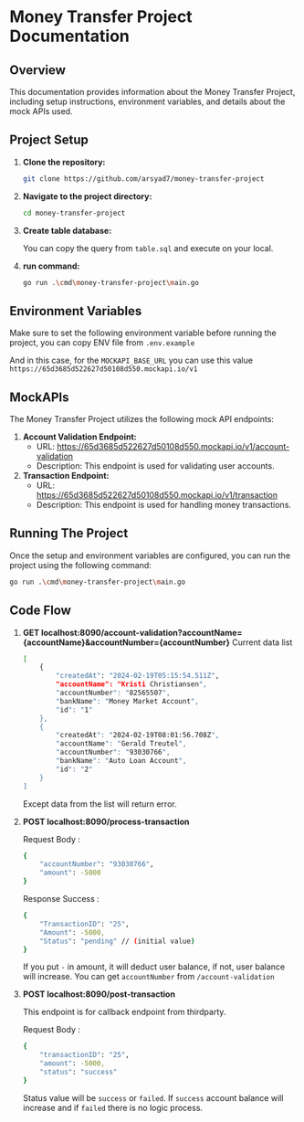 # Money Transfer Project Documentation

## Overview

This documentation provides information about the Money Transfer Project, including setup instructions, environment variables, and details about the mock APIs used.

## Project Setup

1. **Clone the repository:**
   ```bash
   git clone https://github.com/arsyad7/money-transfer-project
   ```
2. **Navigate to the project directory:**
    ```bash
    cd money-transfer-project
    ```
3. **Create table database:**
    
    You can copy the query from `table.sql` and execute on your local.
4. **run command:**
    ```bash
    go run .\cmd\money-transfer-project\main.go
    ```

## Environment Variables
Make sure to set the following environment variable before running the project, you can copy ENV file from `.env.example`

And in this case, for the `MOCKAPI_BASE_URL` you can use this value `https://65d3685d522627d50108d550.mockapi.io/v1`

## MockAPIs
The Money Transfer Project utilizes the following mock API endpoints:
1. **Account Validation Endpoint:**
    - URL: https://65d3685d522627d50108d550.mockapi.io/v1/account-validation
    - Description: This endpoint is used for validating user accounts.
2. **Transaction Endpoint:**
    - URL: https://65d3685d522627d50108d550.mockapi.io/v1/transaction
    - Description: This endpoint is used for handling money transactions.

## Running The Project
Once the setup and environment variables are configured, you can run the project using the following command:
```bash
go run .\cmd\money-transfer-project\main.go
```

## Code Flow
1. **GET localhost:8090/account-validation?accountName={accountName}&accountNumber={accountNumber}**
    Current data list
    ```bash
    [
        {
            "createdAt": "2024-02-19T05:15:54.511Z",
            "accountName": "Kristi Christiansen",
            "accountNumber": "82565507",
            "bankName": "Money Market Account",
            "id": "1"
        },
        {
            "createdAt": "2024-02-19T08:01:56.708Z",
            "accountName": "Gerald Treutel",
            "accountNumber": "93030766",
            "bankName": "Auto Loan Account",
            "id": "2"
        }
    ]
    ```
    Except data from the list will return error.

2. **POST localhost:8090/process-transaction**

    Request Body : 
    ```bash
    {
        "accountNumber": "93030766",
        "amount": -5000
    }
    ```
    Response Success : 
    ```bash
    {
        "TransactionID": "25",
        "Amount": -5000,
        "Status": "pending" // (initial value)
    }
    ```
    If you put `-` in amount, it will deduct user balance, if not, user balance will increase.
    You can get `accountNumber` from `/account-validation`

3. **POST localhost:8090/post-transaction**
    
    This endpoint is for callback endpoint from thirdparty.

    Request Body : 
    ```bash
    {
        "transactionID": "25",
        "amount": -5000,
        "status": "success"
    }
    ```

    Status value will be `success` or `failed`. If `success` account balance will increase and if `failed` there is no logic process. 
